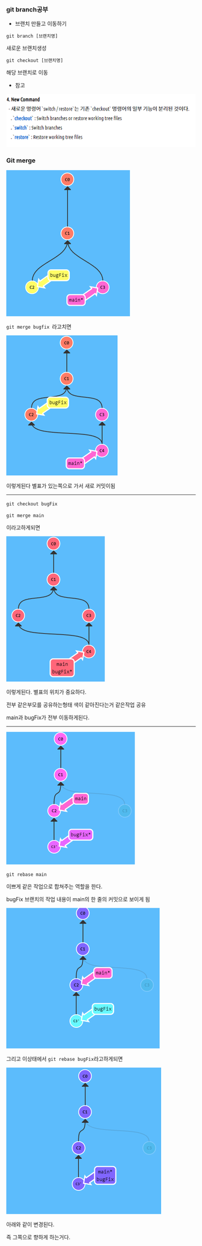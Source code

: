 ### git branch공부



- 브랜치 만들고 이동하기

`git branch [브랜치명]`

새로운 브랜치생성

`git checkout [브랜치명]`

해당 브랜치로 이동



- 참고

![image-20220111111139461](git%EB%B8%8C%EB%9E%9C%EC%B9%98%EA%B3%B5%EB%B6%80.assets/image-20220111111139461.png)



### Git merge

![image-20220111111243095](git%EB%B8%8C%EB%9E%9C%EC%B9%98%EA%B3%B5%EB%B6%80.assets/image-20220111111243095.png)

`git merge bugfix `라고치면

![image-20220111111317519](git%EB%B8%8C%EB%9E%9C%EC%B9%98%EA%B3%B5%EB%B6%80.assets/image-20220111111317519.png)

이렇게된다 별표가 있는쪽으로 가서 새로 커밋이됨

---

`git checkout bugFix`

`git merge main`

이라고하게되면



![image-20220111111421402](git%EB%B8%8C%EB%9E%9C%EC%B9%98%EA%B3%B5%EB%B6%80.assets/image-20220111111421402.png)



이렇게된다. 별표의 위치가 중요하다.

전부 같은부모를 공유하는형태 색이 같아진다는거 같은작업 공유

main과 bugFix가 전부 이동하게된다.



---

![image-20220111114937990](git%EB%B8%8C%EB%9E%9C%EC%B9%98%EA%B3%B5%EB%B6%80.assets/image-20220111114937990.png)

`git rebase main`

이쁘게 같은 작업으로 합쳐주는 역할을 한다.

bugFix 브랜치의 작업 내용이 main의  한 줄의 커밋으로 보이게 됨



![image-20220111123631908](git%EB%B8%8C%EB%9E%9C%EC%B9%98%EA%B3%B5%EB%B6%80.assets/image-20220111123631908.png)

그리고 이상태에서 `git rebase bugFix`라고하게되면

![image-20220111123650408](git%EB%B8%8C%EB%9E%9C%EC%B9%98%EA%B3%B5%EB%B6%80.assets/image-20220111123650408.png)

아래와 같이 변경된다.

즉 그쪽으로 향하게 하는거다.